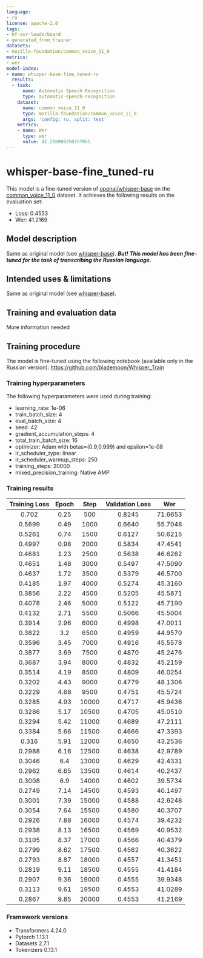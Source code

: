 ```yaml
---
language:
- ru
license: apache-2.0
tags:
- hf-asr-leaderboard
- generated_from_trainer
datasets:
- mozilla-foundation/common_voice_11_0
metrics:
- wer
model-index:
- name: whisper-base-fine_tuned-ru
  results:
  - task:
      name: Automatic Speech Recognition
      type: automatic-speech-recognition
    dataset:
      name: common_voice_11_0
      type: mozilla-foundation/common_voice_11_0
      args: 'config: ru, split: test'
    metrics:
    - name: Wer
      type: wer
      value: 41.216909250757055
---
```


<!-- This model card has been generated automatically according to the information the Trainer had access to. You
should probably proofread and complete it, then remove this comment. -->

# whisper-base-fine_tuned-ru

This model is a fine-tuned version of [openai/whisper-base](https://huggingface.co/openai/whisper-base) on the [common_voice_11_0](https://huggingface.co/datasets/mozilla-foundation/common_voice_11_0) dataset.
It achieves the following results on the evaluation set:
- Loss: 0.4553
- Wer: 41.2169

## Model description

Same as original model (see [whisper-base](https://huggingface.co/openai/whisper-base)). ***But! This model has been fine-tuned for the task of transcribing the Russian language.***

## Intended uses & limitations

Same as original model (see [whisper-base](https://huggingface.co/openai/whisper-base)).

## Training and evaluation data

More information needed

## Training procedure

The model is fine-tuned using the following notebook (available only in the Russian version): https://github.com/blademoon/Whisper_Train

### Training hyperparameters

The following hyperparameters were used during training:
- learning_rate: 1e-06
- train_batch_size: 4
- eval_batch_size: 4
- seed: 42
- gradient_accumulation_steps: 4
- total_train_batch_size: 16
- optimizer: Adam with betas=(0.9,0.999) and epsilon=1e-08
- lr_scheduler_type: linear
- lr_scheduler_warmup_steps: 250
- training_steps: 20000
- mixed_precision_training: Native AMP

### Training results

| Training Loss | Epoch | Step  | Validation Loss | Wer     |
|:-------------:|:-----:|:-----:|:---------------:|:-------:|
| 0.702         | 0.25  | 500   | 0.8245          | 71.6653 |
| 0.5699        | 0.49  | 1000  | 0.6640          | 55.7048 |
| 0.5261        | 0.74  | 1500  | 0.6127          | 50.6215 |
| 0.4997        | 0.98  | 2000  | 0.5834          | 47.4541 |
| 0.4681        | 1.23  | 2500  | 0.5638          | 46.6262 |
| 0.4651        | 1.48  | 3000  | 0.5497          | 47.5090 |
| 0.4637        | 1.72  | 3500  | 0.5379          | 46.5700 |
| 0.4185        | 1.97  | 4000  | 0.5274          | 45.3160 |
| 0.3856        | 2.22  | 4500  | 0.5205          | 45.5871 |
| 0.4078        | 2.46  | 5000  | 0.5122          | 45.7190 |
| 0.4132        | 2.71  | 5500  | 0.5066          | 45.5004 |
| 0.3914        | 2.96  | 6000  | 0.4998          | 47.0011 |
| 0.3822        | 3.2   | 6500  | 0.4959          | 44.9570 |
| 0.3596        | 3.45  | 7000  | 0.4916          | 45.5578 |
| 0.3877        | 3.69  | 7500  | 0.4870          | 45.2476 |
| 0.3687        | 3.94  | 8000  | 0.4832          | 45.2159 |
| 0.3514        | 4.19  | 8500  | 0.4809          | 46.0254 |
| 0.3202        | 4.43  | 9000  | 0.4779          | 48.1306 |
| 0.3229        | 4.68  | 9500  | 0.4751          | 45.5724 |
| 0.3285        | 4.93  | 10000 | 0.4717          | 45.9436 |
| 0.3286        | 5.17  | 10500 | 0.4705          | 45.0510 |
| 0.3294        | 5.42  | 11000 | 0.4689          | 47.2111 |
| 0.3384        | 5.66  | 11500 | 0.4666          | 47.3393 |
| 0.316         | 5.91  | 12000 | 0.4650          | 43.2536 |
| 0.2988        | 6.16  | 12500 | 0.4638          | 42.9789 |
| 0.3046        | 6.4   | 13000 | 0.4629          | 42.4331 |
| 0.2962        | 6.65  | 13500 | 0.4614          | 40.2437 |
| 0.3008        | 6.9   | 14000 | 0.4602          | 39.5734 |
| 0.2749        | 7.14  | 14500 | 0.4593          | 40.1497 |
| 0.3001        | 7.39  | 15000 | 0.4588          | 42.6248 |
| 0.3054        | 7.64  | 15500 | 0.4580          | 40.3707 |
| 0.2926        | 7.88  | 16000 | 0.4574          | 39.4232 |
| 0.2938        | 8.13  | 16500 | 0.4569          | 40.9532 |
| 0.3105        | 8.37  | 17000 | 0.4566          | 40.4379 |
| 0.2799        | 8.62  | 17500 | 0.4562          | 40.3622 |
| 0.2793        | 8.87  | 18000 | 0.4557          | 41.3451 |
| 0.2819        | 9.11  | 18500 | 0.4555          | 41.4184 |
| 0.2907        | 9.36  | 19000 | 0.4555          | 39.9348 |
| 0.3113        | 9.61  | 19500 | 0.4553          | 41.0289 |
| 0.2867        | 9.85  | 20000 | 0.4553          | 41.2169 |


### Framework versions

- Transformers 4.24.0
- Pytorch 1.13.1
- Datasets 2.7.1
- Tokenizers 0.13.1
